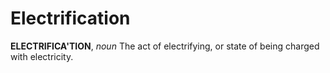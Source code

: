 # Electrification

**ELECTRIFICA'TION**, _noun_ The act of electrifying, or state of being charged with electricity.